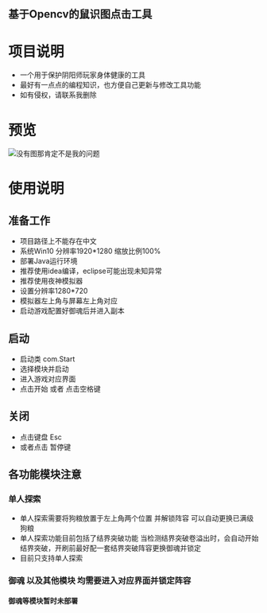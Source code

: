 ## 基于Opencv的鼠识图点击工具

# 项目说明

* 一个用于保护阴阳师玩家身体健康的工具
* 最好有一点点的编程知识，也方便自己更新与修改工具功能
* 如有侵权，请联系我删除

# 预览

![没有图那肯定不是我的问题](https://i0.hdslb.com/bfs/album/a83cad5231e73e414067397f7abfd94c83525071.png)

# 使用说明

## 准备工作

* 项目路径上不能存在中文
* 系统Win10 分辨率1920*1280 缩放比例100%
* 部署Java运行环境
* 推荐使用idea编译，eclipse可能出现未知异常
* 推荐使用夜神模拟器
* 设置分辨率1280*720
* 模拟器左上角与屏幕左上角对应
* 启动游戏配置好御魂后并进入副本

## 启动

* 启动类 com.Start
* 选择模块并启动
* 进入游戏对应界面
* 点击开始 或者 点击空格键

## 关闭

* 点击键盘 Esc
* 或者点击 暂停键

## 各功能模块注意

### 单人探索

* 单人探索需要将狗粮放置于左上角两个位置 并解锁阵容 可以自动更换已满级狗粮
* 单人探索功能目前包括了结界突破功能 当检测结界突破卷溢出时，会自动开始结界突破，开刷前最好配一套结界突破阵容更换御魂并锁定
* 目前只支持单人探索

### 御魂 以及其他模块 均需要进入对应界面并锁定阵容

#### 御魂等模块暂时未部署
